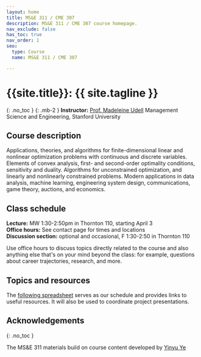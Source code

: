 ```yaml
---
layout: home
title: MS&E 311 / CME 307
description: MS&E 311 / CME 307 course homepage.
nav_exclude: false
has_toc: true
nav_order: 1
seo:
  type: Course
  name: MS&E 311 / CME 307

---
```


# {{site.title}}: {{ site.tagline }}
{: .no_toc }
{: .mb-2 }
**Instructor:** [Prof. Madeleine Udell](http://web.stanford.edu/~udell)
Management Science and Engineering, Stanford University

<!-- 1. TOC
{:toc} -->

## Course description

Applications, theories, and algorithms for finite-dimensional linear and nonlinear optimization problems with continuous and discrete variables. 
Elements of convex analysis, first- and second-order optimality conditions, sensitivity and duality. 
Algorithms for unconstrained optimization, and linearly and nonlinearly constrained problems. 
Modern applications in data analysis, machine learning, engineering system design, communications, game theory, auctions, and economics.

## Class schedule

**Lecture:** MW 1:30-2:50pm in Thornton 110, starting April 3 <br>
**Office hours:** See contact page for times and locations <br>
**Discussion section:** optional and occasional, F 1:30-2:50 in Thornton 110 <br>

Use office hours to discuss topics directly related to the course
and also anything else that's on your mind beyond the class: for example, 
questions about career trajectories, research, and more.

## Topics and resources

The [following spreadsheet](https://docs.google.com/spreadsheets/d/1PXv_sFkhz5jNAA765kgHanSPoILm2fHzzRNuOOJzpHM/edit#gid=0) 
serves as our schedule and provides links to useful resources.
It will also be used to coordinate project presentations.

## Acknowledgements
{: .no_toc }

The MS&E 311 materials build on course content developed by 
[Yinyu Ye](https://web.stanford.edu/~yyye/) 

